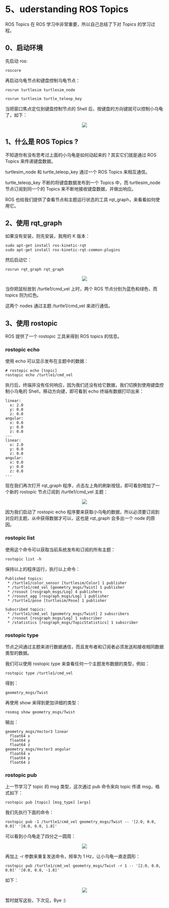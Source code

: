 # 5、uderstanding ROS Topics

ROS Topics 在 ROS 学习中非常重要，所以自己总结了下对 Topics 的学习过程。

## 0、启动环境
先启动 ros:
```shell
roscore
```
再启动乌龟节点和键盘控制乌龟节点：
```shell
rosrun turtlesim turtlesim_node
```
```shell
rosrun turtlesim turtle_teleop_key
```
当把窗口焦点定位到键盘控制节点的 Shell 后，按键盘的方向键就可以控制小乌龟了，如下：

<div  align="center">
<img src="https://dlonng.com/images/ros/topics/turtle.png"/>
</div>


## 1、什么是 ROS Topics ?
不知道你有没有思考过上面的小乌龟是如何动起来的？其实它们就是通过 ROS Topics 来传递键盘数据。

turtlesim_node 和 turtle_teleop_key 通过一个 ROS Topics 来相互通信。

turtle_teleop_key 不断的将键盘数据发布到一个 Topics 中，而 turtlesim_node 节点订阅到同一个的 Topics 来不断地接收键盘数据，并做出响应。

ROS 也给我们提供了查看节点和主题运行状态的工具 rqt_graph，来看看如何使用它。

## 2、使用 rqt_graph
如果没有安装，则先安装，我用的 K 版本：
```shell
sudo apt-get install ros-kinetic-rqt
sudo apt-get install ros-kinetic-rqt-common-plugins
```

然后启动它：
```shell
rosrun rqt_graph rqt_graph
```

<div  align="center">
<img src="https://dlonng.com/images/ros/topics/rqt_graph.png"/>
</div>

当你把鼠标放到 /turtle1/cmd_vel 上时，两个 ROS 节点分别为蓝色和绿色，而 topics 则为红色。

这两个 nodes 通过主题 /turtle1/cmd_vel 来进行通信。

## 3、使用 rostopic
ROS 提供了一个 rostopic 工具来得到 ROS topics 的信息。

### rostopic echo 
使用 echo 可以显示发布在主题中的数据：
```shell
# rostopic echo [topic]
rostopic echo /turtle1/cmd_vel
```
执行后，终端并没有任何响应，因为我们还没有给它数据，我们切换到使用键盘控制小乌龟的 Shell，移动方向键，即可看到 echo 终端有数据打印出来：
```
linear: 
  x: 2.0
  y: 0.0
  z: 0.0
angular: 
  x: 0.0
  y: 0.0
  z: 0.0
---
linear: 
  x: 2.0
  y: 0.0
  z: 0.0
angular: 
  x: 0.0
  y: 0.0
  z: 0.0
---
```

现在我们再次打开 rqt_graph 程序，点击左上角的刷新按钮，即可看到增加了一个新的 rostopic 节点订阅到 /turtle1/cmd_vel 主题：

<div  align="center">
<img src="https://dlonng.com/images/ros/topics/rqt_topics.png"/>
</div>

因为我们启动了 rostopic echo 程序要来获取小乌龟的数据，所以必须要订阅到对应的主题，从中获得数据才可以，这也是 rqt_graph 会多出一个 node 的原因。

### rostopic list
使用这个命令可以获取当前系统发布和订阅的所有主题：
```shell
rostopic list -h
```
保持以上的程序运行，执行以上命令：
```shell
Published topics:
 * /turtle1/color_sensor [turtlesim/Color] 1 publisher
 * /turtle1/cmd_vel [geometry_msgs/Twist] 1 publisher
 * /rosout [rosgraph_msgs/Log] 4 publishers
 * /rosout_agg [rosgraph_msgs/Log] 1 publisher
 * /turtle1/pose [turtlesim/Pose] 1 publisher

Subscribed topics:
 * /turtle1/cmd_vel [geometry_msgs/Twist] 2 subscribers
 * /rosout [rosgraph_msgs/Log] 1 subscriber
 * /statistics [rosgraph_msgs/TopicStatistics] 1 subscriber
```

### rostopic type
节点之间通过主题来进行数据通信，而且发布者和订阅者必须发送和接收相同数据类型的数据。

我们可以使用 rostopic type 来查看任何一个主题发布数据的类型，例如：
```shell
rostopic type /turtle1/cmd_vel
```
得到：
```shell
geometry_msgs/Twist
```
再使用 show 来得到更加详细的类型：
```shell
rosmsg show geometry_msgs/Twist
```
输出：
```shell
geometry_msgs/Vector3 linear
  float64 x
  float64 y
  float64 z
geometry_msgs/Vector3 angular
  float64 x
  float64 y
  float64 z
```

### rostopic pub
上一节学习了 topic 的 msg 类型，这次通过 pub 命令来向 topic 传递 msg，格式如下：
```shell
rostopic pub [topic] [msg_type] [args]
```
我们先执行下面的命令：
```shell
rostopic pub -1 /turtle1/cmd_vel geometry_msgs/Twist -- '[2.0, 0.0, 0.0]' '[0.0, 0.0, 1.8]'
```
可以看到小乌龟走了四分之一圆周：
<div  align="center">
<img src="https://dlonng.com/images/ros/topics/pub.png"/>
</div>


再加上 -r 参数来重复发送命令，频率为 1 Hz，让小乌龟一直走圆形：
```
rostopic pub /turtle1/cmd_vel geometry_msgs/Twist -r 1 -- '[2.0, 0.0, 0.0]' '[0.0, 0.0, -1.8]'
```
如下：

<div  align="center">
<img src="https://dlonng.com/images/ros/topics/pub_r.png"/>
</div>

暂时就写这些，下次见，Bye :)